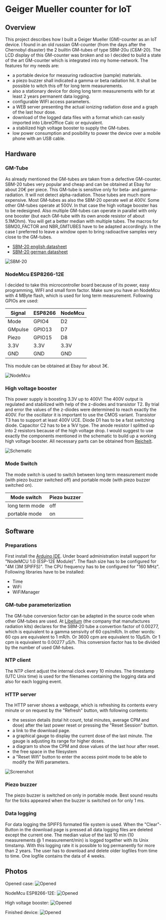 # Geiger Mueller counter for IoT

## Overview

This project describes how I built a Geiger Mueller (GM)-counter as an IoT device. I found in an old russian GM-counter (from the days after the Chernobyl disaster) the 2 builtin GM-tubes of type SBM-20u (СБМ-20). The LCD display of this GM-counter was broken and so I decided to build a state of the art GM-counter which is integrated into my home-network. The features for my needs are:
* a portable device for measuring radioactive (sample) materials.
* a piezo buzzer shall indicated a gamma or beta radiation hit. It shall be possible to witch this off for long term measurements.
* also a stationary device for doing long term measurements with for at least 2 years permanent data logging.
* configurable WIFI access parameters.
* a WEB server presenting the actual ionizing radiation dose and a graph of the last hour dose.
* download of the logged data files with a format which can easily imported into LibreOffice Calc or equivalent.
* a stabilized high voltage booster to supply the GM-tubes.
* low power consumption and posibility to power the device over a mobile phone with an USB cable.

## Hardware

### GM-Tube

As already mentioned the GM-tubes are taken from a defective GM-counter. SBM-20 tubes very popular and cheap and can be obtained at Ebay for about 20€ per piece. This GM-tube is sensitive only for beta- and gamma-radiation. It will not detect alpha-radiation. Those tubes are much more expensive. Most GM-tubes as also the SBM-20 operate well at 400V. Some other GM-tubes operate at 500V. In that case the high voltage booster has to be redesigned. Also multiple GM-tubes can operate in parallel with only one booster (but each GM-tube with its own anode resistor of about 5.1MOhm). You will get a better median with multiple tubes. The macros for SBM20_FACTOR and NBR_GMTUBES have to be adapted accordingly. In the case I preferred to leave a window open to bring radioactive samples very close to the GM-tubes.

* [SBM-20 english datasheet](/datasheets/SBM-20_ENG.pdf)
* [SBM-20 german datasheet](/datasheets/SBM-20_GER.pdf)

![SBM-20](/hardware/SBM-20_STS-5.jpg) 

### NodeMcu ESP8266-12E

I decided to take this microcontroller board because of its power, easy programming, WIFI and small form factor. Make sure you have an NodeMcu with 4 MByte flash, which is used for long term measurement. Following GPIOs are used:

  Signal  | ESP8266 | NodeMcu
  --------|---------|--------
  Mode    | GPIO4   | D2
  GMpulse | GPIO13  | D7
  Piezo   | GPIO15  | D8
  3.3V    | 3.3V    | 3.3V
  GND     | GND     | GND
  
This module can be obtained at Ebay for about 3€.  
  
![NodeMcu](/hardware/NodeMcu_ESP8266_12E.png)  
  
### High voltage booster

This power supply is boosting 3.3V up to 400V! The 400V output is regulated and stabilized with help of the z-diodes and transistor T2. By trial and error the values of the z-diodes were determined to reach exactly the 400V. For the oscillator it is important to use the CMOS variant. Transistor T3 has to support at least 400V UCE. Diode D1 has to be a fast switching diode. Capacitor C2 has to be a 1kV type. The anode resistor I splitted up into 2 resistors because of the high voltage drop. I would suggest to use exactly the components mentioned in the schematic to build up a working high voltage booster. All necessary parts can be obtained from [Reichelt](https://www.reichelt.de/).

![Schematic](/hardware/400V_Booster.png)

### Mode Switch

The mode switch is used to switch between long term measurement mode (with piezo buzzer switched off) and portable mode (with piezo buzzer switched on).

  Mode switch    | Piezo buzzer
  ---------------|-------------
  long term mode | off
  portable mode  | on

## Software

### Preparations

First install the [Arduino IDE](https://www.arduino.cc/en/main/software). Under board administration install support for "NodeMCU 1.0 (ESP-12E Module)". The flash size has to be configured for "4M (3M SPIFFS)". The CPU frequency has to be configured for "160 MHz". Following libraries have to be installed:

* Time
* WiFi
* WiFiManager

### GM-tube parameterization

The GM-tube conversion factor can be adapted in the source code when other GM-tubes are used. At [Libellum](http://www.libelium.com/wireless_sensor_networks_to_control_radiation_levels_geiger_counters/) (the company that manufactures radiation kits) declares for the SBM-20 tube a convertion factor of 0.00277, which is equivalent to a gamma sensivity of 60 cps/mR/h. In other words: 60 cps are equivalent to 1 mR/h. Or 3600 cpm are equivalent to 10μS/h. Or 1 cpm is equivalent to 0.00277 μS/h. This conversion factor has to be divided by the number of used GM-tubes.

### NTP client

The NTP client adjust the internal clock every 10 minutes. The timestamp (UTC Unix time) is used for the filenames containing the logging data and also for each logging event.

### HTTP server

The HTTP server shows a webpage, which is refreshing its contents every minute or on request by the "Refresh" button, with following contents:

* the session details (total hit count, total minutes, average CPM and dose) after the last power reset or pressing the "Reset Session" button.
* a link to the download page.
* a graphical gauge to display the current dose of the last minute. The gauge is adjusting its range for higher doses.
* a diagram to show the CPM and dose values of the last hour after reset.
* the free space in the filesystem
* a "Reset Wifi" button to enter the access point mode to be able to modify the Wifi parameters.

![Screenshot](/photos/screenshot.png)

### Piezo buzzer

The piezo buzzer is switched on only in portable mode. Best sound results for the ticks appeared when the buzzer is switched on for only 1 ms.

### Data logging

For data logging the SPIFFS formated file system is used. When the "Clear"-Button in the download page is pressed all data logging files are deleted except the current one. The median value of the last 10 min (10 measurements @ 1 measurement/min) is logged together with its Unix timstamp. With this logging rate it is possible to log permanently for more than 2 years. The user has to download and delete older logfiles from time to time. One logfile contains the data of 4 weeks.

## Photos

Opened case:
![Opened](/photos/opened.jpg)

NodeMcu ESP8266-12E:
![Opened](/photos/esp8266.jpg)

High voltage booster:
![Opened](/photos/highvoltage.jpg)

Finished device:
![Opened](/photos/finished.jpg)

